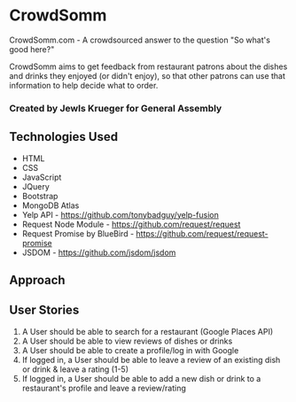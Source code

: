 # CrowdSomm
CrowdSomm.com - A crowdsourced answer to the question "So what's good here?"

CrowdSomm aims to get feedback from restaurant patrons about the dishes and drinks they enjoyed (or didn't enjoy), so that other patrons can use that information to help decide what to order.

### Created by Jewls Krueger for General Assembly

## Technologies Used
- HTML
- CSS
- JavaScript
- JQuery
- Bootstrap
- MongoDB Atlas
- Yelp API - https://github.com/tonybadguy/yelp-fusion
- Request Node Module - https://github.com/request/request
- Request Promise by BlueBird - https://github.com/request/request-promise
- JSDOM - https://github.com/jsdom/jsdom

## Approach

## User Stories
1. A User should be able to search for a restaurant (Google Places API)
2. A User should be able to view reviews of dishes or drinks
3. A User should be able to create a profile/log in with Google
4. If logged in, a User should be able to leave a review of an existing dish or drink & leave a rating (1-5)
5. If logged in, a User should be able to add a new dish or drink to a restaurant's profile and leave a review/rating
